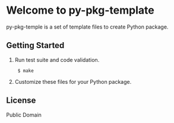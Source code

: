 # Welcome to py-pkg-template
py-pkg-temple is a set of template files to create Python package.

## Getting Started

1. Run test suite and code validation.

        $ make

2. Customize these files for your Python package.


## License
Public Domain
